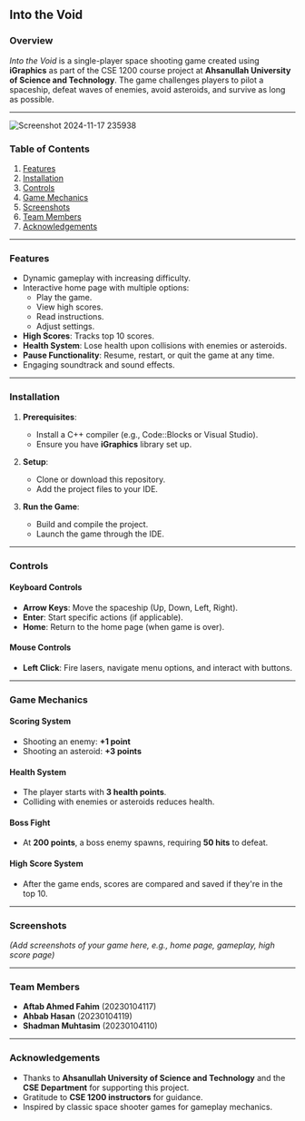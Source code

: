 ## **Into the Void**

### **Overview**
*Into the Void* is a single-player space shooting game created using **iGraphics** as part of the CSE 1200 course project at **Ahsanullah University of Science and Technology**. The game challenges players to pilot a spaceship, defeat waves of enemies, avoid asteroids, and survive as long as possible.  

---

![Screenshot 2024-11-17 235938](https://github.com/user-attachments/assets/07e04338-6c05-400f-98cd-8ba3fa16580b)

### **Table of Contents**
1. [Features](#features)  
2. [Installation](#installation)  
3. [Controls](#controls)  
4. [Game Mechanics](#game-mechanics)  
5. [Screenshots](#screenshots)  
6. [Team Members](#team-members)  
7. [Acknowledgements](#acknowledgements)  

---

### **Features**
- Dynamic gameplay with increasing difficulty.
- Interactive home page with multiple options:
  - Play the game.
  - View high scores.
  - Read instructions.
  - Adjust settings.
- **High Scores**: Tracks top 10 scores.
- **Health System**: Lose health upon collisions with enemies or asteroids.
- **Pause Functionality**: Resume, restart, or quit the game at any time.
- Engaging soundtrack and sound effects.

---

### **Installation**
1. **Prerequisites**:  
   - Install a C++ compiler (e.g., Code::Blocks or Visual Studio).  
   - Ensure you have **iGraphics** library set up.  

2. **Setup**:  
   - Clone or download this repository.  
   - Add the project files to your IDE.  

3. **Run the Game**:  
   - Build and compile the project.
   - Launch the game through the IDE.

---

### **Controls**
#### **Keyboard Controls**
- **Arrow Keys**: Move the spaceship (Up, Down, Left, Right).
- **Enter**: Start specific actions (if applicable).
- **Home**: Return to the home page (when game is over).  

#### **Mouse Controls**
- **Left Click**: Fire lasers, navigate menu options, and interact with buttons.

---

### **Game Mechanics**
#### **Scoring System**
- Shooting an enemy: **+1 point**  
- Shooting an asteroid: **+3 points**  

#### **Health System**
- The player starts with **3 health points**.  
- Colliding with enemies or asteroids reduces health.

#### **Boss Fight**
- At **200 points**, a boss enemy spawns, requiring **50 hits** to defeat.

#### **High Score System**
- After the game ends, scores are compared and saved if they're in the top 10.

---

### **Screenshots**
*(Add screenshots of your game here, e.g., home page, gameplay, high score page)*  

---

### **Team Members**
- **Aftab Ahmed Fahim** (20230104117)  
- **Ahbab Hasan** (20230104119)  
- **Shadman Muhtasim** (20230104110)  

---

### **Acknowledgements**
- Thanks to **Ahsanullah University of Science and Technology** and the **CSE Department** for supporting this project.  
- Gratitude to **CSE 1200 instructors** for guidance.  
- Inspired by classic space shooter games for gameplay mechanics.
